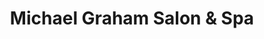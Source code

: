 ---
title: "Michael Graham Salon & Spa"
url: /naperville/michael-graham-salon-und-spa/
shop: Friseur
---